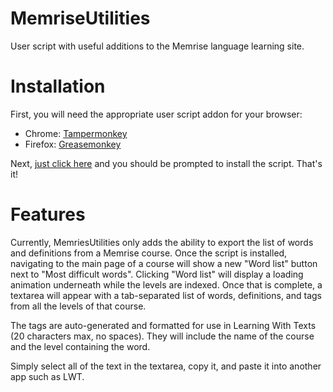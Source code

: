 # MemriseUtilities
User script with useful additions to the Memrise language learning site.

# Installation
First, you will need the appropriate user script addon for your browser:
- Chrome: [Tampermonkey](https://chrome.google.com/webstore/detail/tampermonkey/dhdgffkkebhmkfjojejmpbldmpobfkfo?hl=en)
- Firefox: [Greasemonkey](https://addons.mozilla.org/en-us/firefox/addon/greasemonkey/)
 
Next, [just click here](https://github.com/scytalezero/MemriseUtilities/raw/master/MemriseUtilities.user.js) and you should be prompted to install the script. That's it!

# Features
Currently, MemriesUtilities only adds the ability to export the list of words and definitions from a Memrise course. Once the script is installed, navigating to the main page of a course will show a new "Word list" button next to "Most difficult words". Clicking "Word list" will display a loading animation underneath while the levels are indexed. Once that is complete, a textarea will appear with a tab-separated list of words, definitions, and tags from all the levels of that course.

The tags are auto-generated and formatted for use in Learning With Texts (20 characters max, no spaces). They will include the name of the course and the level containing the word.

Simply select all of the text in the textarea, copy it, and paste it into another app such as LWT.
